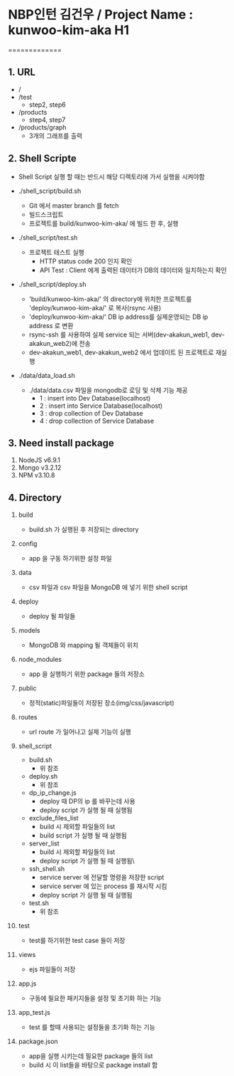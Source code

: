 # NBP인턴 김건우      /          Project Name : kunwoo-kim-aka H1
=============

## 1. URL
 * /
 * /test
   * step2, step6
 * /products
   * step4, step7
 * /products/graph
   * 3개의 그래프를 출력



## 2. Shell Scripte
 * Shell Script 실행 할 때는 반드시 해당 디렉토리에 가서 실행을 시켜야함

 * ./shell_script/build.sh
   * Git 에서 master branch 를 fetch
   * 빌드스크립트
   * 프로젝트를 build/kunwoo-kim-aka/ 에 빌드 한 후, 실행

 * ./shell_script/test.sh
   * 프로젝트 테스트 실행
     * HTTP status code 200 인지 확인
     * API Test : Client 에게 출력된 데이터가 DB의 데이터와 일치하는지 확인

 * ./shell_script/deploy.sh
   * 'build/kunwoo-kim-aka/' 의 directory에 위치한 프로젝트를 'deploy/kunwoo-kim-aka/' 로 복사(rsync 사용)
   * 'deploy/kunwoo-kim-aka/' DB ip address를 실제운영되는 DB ip address 로 변환
   * rsync-ssh 를 사용하여 실제 service 되는 서버(dev-akakun_web1, dev-akakun_web2)에 전송
   * dev-akakun_web1, dev-akakun_web2 에서 업데이트 된 프로젝트로 재실행

 * ./data/data_load.sh
   * ./data/data.csv 파일을 mongodb로 로딩 및 삭제 기능 제공
     * 1 : insert into Dev Database(localhost)
     * 2 : insert into Service Database(localhost)
     * 3 : drop collection of Dev Database
     * 4 : drop collection of Service Database



 ## 3. Need install package
 1. NodeJS v6.9.1
 2. Mongo v3.2.12
 3. NPM v3.10.8
 
## 4. Directory
1. build
    * build.sh 가 실행된 후 저장되는 directory 
2. config
    * app 을 구동 하기위한 설정 파일 
3. data
    * csv 파일과 csv 파일을 MongoDB 에 넣기 위한 shell script
4. deploy
    * deploy 될 파일들
5. models
    * MongoDB 와 mapping 될 객체들이 위치
6. node_modules
    * app 을 실행하기 위한 package 들의 저장소
7. public
    * 정적(static)파일들이 저장된 장소(img/css/javascript)
8. routes
    * url route 가 일어나고 실제 기능이 실행
9. shell_script
    * build.sh
        * 위 참조
    * deploy.sh
        * 위 참조
    * dp_ip_change.js
        * deploy 때 DP의 ip 를 바꾸는데 사용
        * deploy script 가 실행 될 때 실행됨
    * exclude_files_list
        * build 시 제외할 파일들의 list
        * build script 가 실행 될 때 실행됨
    * server_list
        * build 시 제외할 파일들의 list
        * deploy script 가 실행 될 때 실행됨\
    * ssh_shell.sh
        * service server 에 전달할 명령을 저장한 script
        * service server 에 있는 process 를 재시작 시킴
        * deploy script 가 실행 될 때 실행됨
    * test.sh
        * 위 참조
    
10. test
    * test를 하기위한 test case 들이 저장
11. views
    * ejs 파일들이 저장
12. app.js
    * 구동에 필요한 패키지들을 설정 및 초기화 하는 기능
13. app_test.js
    * test 를 할때 사용되는 설정들을 초기화 하는 기능
14. package.json
    * app을 실행 시키는데 필요한 package 들의 list
    * build 시 이 list들을 바탕으로 package install 함
 
    
        
 
